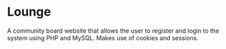 # Lounge
A community board website that allows the user to register and login to the system using PHP and MySQL. Makes use of cookies and sessions.
